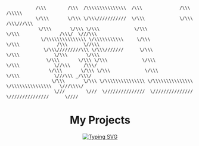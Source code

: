                /\\\        /\\\  /\\\\\\\\\\\\\\\  /\\\              /\\\                   /\\\\\    
               \/\\\       \/\\\ \/\\\///////////  \/\\\             \/\\\                 /\\\///\\\    
                \/\\\       \/\\\ \/\\\             \/\\\             \/\\\               /\\\/  \///\\\     
                 \/\\\\\\\\\\\\\\\ \/\\\\\\\\\\\     \/\\\             \/\\\              /\\\      \//\\\    
                  \/\\\/////////\\\ \/\\\///////      \/\\\             \/\\\             \/\\\       \/\\\    
                   \/\\\       \/\\\ \/\\\             \/\\\             \/\\\             \//\\\     /\\\/   
                    \/\\\       \/\\\ \/\\\             \/\\\             \/\\\             \///\\\ _/\\\/ 
                     \/\\\       \/\\\ \/\\\\\\\\\\\\\\\ \/\\\\\\\\\\\\\\\ \/\\\\\\\\\\\\\\\   \///\\\\/
                      \///        \///  \///////////////  \///////////////  \///////////////      \////



<h1 align="center">My Projects</h1>

<p align="center">
  <a href="https://sniperplank.github.io/projects/"><img src="https://readme-typing-svg.demolab.com?    font=Fira+Code&duration=2000&pause=1000&center=true&vCenter=true&color=ffd300&width=200&lines=eilafaljundi.com;projects+manager;chrome+extension;random+quotes"   alt="Typing SVG" /></a>
</p>
